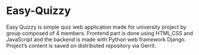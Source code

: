 # Easy-Quizzy

Easy Quizzy is simple quiz web application made for university project by group composed of 4 members.
Frontend part is done using HTML,CSS and JavaScript and the backend is made with Python web
framework Django. Project’s content is saved on distributed repository via Gerrit.
